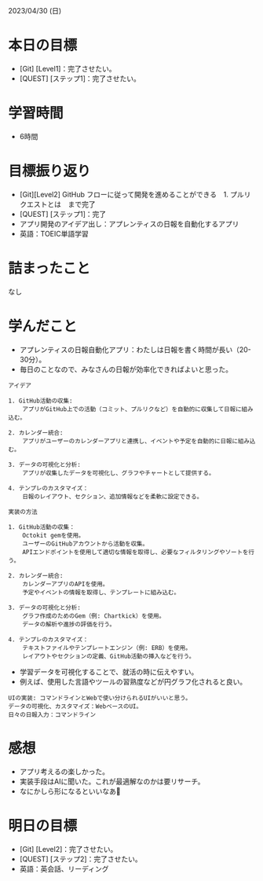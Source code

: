 2023/04/30 (日)

# 本日の目標

- [Git] [Level1]：完了させたい。
- [QUEST] [ステップ1]：完了させたい。

# 学習時間

- 6時間

# 目標振り返り
- [Git][Level2] GitHub フローに従って開発を進めることができる　1. プルリクエストとは　まで完了
- [QUEST] [ステップ1]：完了
- アプリ開発のアイデア出し：アプレンティスの日報を自動化するアプリ
- 英語：TOEIC単語学習

# 詰まったこと

なし

# 学んだこと
- アプレンティスの日報自動化アプリ：わたしは日報を書く時間が長い（20-30分）。
- 毎日のことなので、みなさんの日報が効率化できればよいと思った。

```ubuntu
アイデア

1. GitHub活動の収集:
    アプリがGitHub上での活動（コミット、プルリクなど）を自動的に収集して日報に組み込む。

2. カレンダー統合:
    アプリがユーザーのカレンダーアプリと連携し、イベントや予定を自動的に日報に組み込む。

3. データの可視化と分析:
    アプリが収集したデータを可視化し、グラフやチャートとして提供する。

4. テンプレのカスタマイズ：
    日報のレイアウト、セクション、追加情報などを柔軟に設定できる。
```

```ubuntu
実装の方法

1. GitHub活動の収集：
    Octokit gemを使用。
    ユーザーのGitHubアカウントから活動を収集。
    APIエンドポイントを使用して適切な情報を取得し、必要なフィルタリングやソートを行う。

2. カレンダー統合:
    カレンダーアプリのAPIを使用。
    予定やイベントの情報を取得し、テンプレートに組み込む。

3. データの可視化と分析:
    グラフ作成のためのGem（例: Chartkick）を使用。
    データの解析や進捗の評価を行う。

4. テンプレのカスタマイズ：
    テキストファイルやテンプレートエンジン（例: ERB）を使用。
    レイアウトやセクションの定義、GitHub活動の挿入などを行う。
```
- 学習データを可視化することで、就活の時に伝えやすい。
- 例えば、使用した言語やツールの習熟度などが円グラフ化されると良い。

```ubuntu
UIの実装: コマンドラインとWebで使い分けられるUIがいいと思う。
データの可視化、カスタマイズ：WebベースのUI。
日々の日報入力：コマンドライン
```

# 感想

- アプリ考えるの楽しかった。
- 実装手段はAIに聞いた。これが最適解なのかは要リサーチ。
- なにかしら形になるといいなあ👶

# 明日の目標
- [Git] [Level2]：完了させたい。
- [QUEST] [ステップ2]：完了させたい。
- 英語：英会話、リーディング
